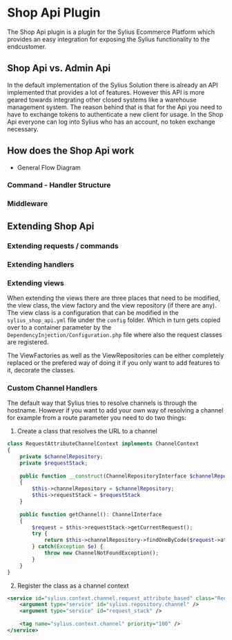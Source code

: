 # Shop Api Plugin
The Shop Api plugin is a plugin for the Sylius Ecommerce Platform which provides an easy integration for exposing the Sylius functionality to the endcustomer.

## Shop Api vs. Admin Api
In the default implementation of the Sylius Solution there is already an API implemented that provides a lot of features. However this API is more geared towards integrating other closed systems like a warehouse management system. The reason behind that is that for the Api you need to have to exchange tokens to authenticate a new client for usage. In the Shop Api everyone can log into Sylius who has an account, no token exchange necessary.

## How does the Shop Api work
* General Flow Diagram

### Command - Handler Structure

### Middleware

## Extending Shop Api

### Extending requests / commands

### Extending handlers

### Extending views
When extending the views there are three places that need to be modified, the view class, the view factory and the view repository (if there are any). The view class is a configuration that can be modified in the `sylius_shop_api.yml` file under the `config` folder. Which in turn gets copied over to a container parameter by the `DependencyInjection/Configuration.php` file where also the request classes are registered.

The ViewFactories as well as the ViewRepositories can be either completely replaced or the prefered way of doing it if you only want to add features to it, decorate the classes.

### Custom Channel Handlers
The default way that Sylius tries to resolve channels is through the hostname. However if you want to add your own way of resolving a channel for example from a route parameter you need to do two things:

1. Create a class that resolves the URL to a channel

```php
class RequestAttributeChannelContext implements ChannelContext
{
    private $channelRepository;
    private $requestStack;
    
    public function __construct(ChannelRepositoryInterface $channelRepository, RequestStack $requestStack)
    {
        $this->channelRepository = $channelRepository;
        $this->requestStack = $requestStack
    }
    
    public function getChannel(): ChannelInterface
    {
        $request = $this->requestStack->getCurrentRequest();
        try {
            return $this->channelRepository->findOneByCode($request->attributes->get('channelCode'));
        } catch(Exception $e) {
            throw new ChannelNotFoundException();
        }
    }
}
```

2. Register the class as a channel context
```xml
<service id="sylius.context.channel.request_attribute_based" class="RequestAttributeChannelContext">
    <argument type="service" id="sylius.repository.channel" />
    <argument type="service" id="request_stack" />
    
    <tag name="sylius.context.channel" priority="100" />
</service>
```
